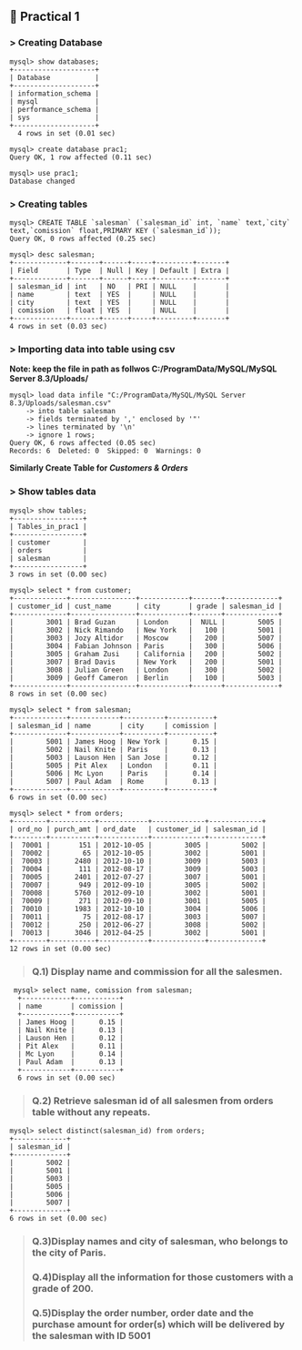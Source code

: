 ## 🚀 **Practical 1**

### > **Creating Database**
```
mysql> show databases;
+--------------------+
| Database           |
+--------------------+
| information_schema |
| mysql              |
| performance_schema |
| sys                |
+--------------------+
  4 rows in set (0.01 sec)

mysql> create database prac1;
Query OK, 1 row affected (0.11 sec)

mysql> use prac1;
Database changed
```

### > **Creating tables**
```
mysql> CREATE TABLE `salesman` (`salesman_id` int, `name` text,`city` text,`comission` float,PRIMARY KEY (`salesman_id`));
Query OK, 0 rows affected (0.25 sec)

mysql> desc salesman;
+-------------+-------+------+-----+---------+-------+
| Field       | Type  | Null | Key | Default | Extra |
+-------------+-------+------+-----+---------+-------+
| salesman_id | int   | NO   | PRI | NULL    |       |
| name        | text  | YES  |     | NULL    |       |
| city        | text  | YES  |     | NULL    |       |
| comission   | float | YES  |     | NULL    |       |
+-------------+-------+------+-----+---------+-------+
4 rows in set (0.03 sec)
```

### > **Importing data into table using csv**

**Note: keep the file in path as follwos C:/ProgramData/MySQL/MySQL Server 8.3/Uploads/**

```
mysql> load data infile "C:/ProgramData/MySQL/MySQL Server 8.3/Uploads/salesman.csv"
    -> into table salesman
    -> fields terminated by ',' enclosed by '"'
    -> lines terminated by '\n'
    -> ignore 1 rows;
Query OK, 6 rows affected (0.05 sec)
Records: 6  Deleted: 0  Skipped: 0  Warnings: 0
```
**Similarly Create Table for ***Customers & Orders*****

### > **Show tables data**

```
mysql> show tables;
+-----------------+
| Tables_in_prac1 |
+-----------------+
| customer        |
| orders          |
| salesman        |
+-----------------+
3 rows in set (0.00 sec)

mysql> select * from customer;
+-------------+----------------+------------+-------+-------------+
| customer_id | cust_name      | city       | grade | salesman_id |
+-------------+----------------+------------+-------+-------------+
|        3001 | Brad Guzan     | London     |  NULL |        5005 |
|        3002 | Nick Rimando   | New York   |   100 |        5001 |
|        3003 | Jozy Altidor   | Moscow     |   200 |        5007 |
|        3004 | Fabian Johnson | Paris      |   300 |        5006 |
|        3005 | Graham Zusi    | California |   200 |        5002 |
|        3007 | Brad Davis     | New York   |   200 |        5001 |
|        3008 | Julian Green   | London     |   300 |        5002 |
|        3009 | Geoff Cameron  | Berlin     |   100 |        5003 |
+-------------+----------------+------------+-------+-------------+
8 rows in set (0.00 sec)

mysql> select * from salesman;
+-------------+------------+----------+-----------+
| salesman_id | name       | city     | comission |
+-------------+------------+----------+-----------+
|        5001 | James Hoog | New York |      0.15 |
|        5002 | Nail Knite | Paris    |      0.13 |
|        5003 | Lauson Hen | San Jose |      0.12 |
|        5005 | Pit Alex   | London   |      0.11 |
|        5006 | Mc Lyon    | Paris    |      0.14 |
|        5007 | Paul Adam  | Rome     |      0.13 |
+-------------+------------+----------+-----------+
6 rows in set (0.00 sec)

mysql> select * from orders;
+--------+-----------+------------+-------------+-------------+
| ord_no | purch_amt | ord_date   | customer_id | salesman_id |
+--------+-----------+------------+-------------+-------------+
|  70001 |       151 | 2012-10-05 |        3005 |        5002 |
|  70002 |        65 | 2012-10-05 |        3002 |        5001 |
|  70003 |      2480 | 2012-10-10 |        3009 |        5003 |
|  70004 |       111 | 2012-08-17 |        3009 |        5003 |
|  70005 |      2401 | 2012-07-27 |        3007 |        5001 |
|  70007 |       949 | 2012-09-10 |        3005 |        5002 |
|  70008 |      5760 | 2012-09-10 |        3002 |        5001 |
|  70009 |       271 | 2012-09-10 |        3001 |        5005 |
|  70010 |      1983 | 2012-10-10 |        3004 |        5006 |
|  70011 |        75 | 2012-08-17 |        3003 |        5007 |
|  70012 |       250 | 2012-06-27 |        3008 |        5002 |
|  70013 |      3046 | 2012-04-25 |        3002 |        5001 |
+--------+-----------+------------+-------------+-------------+
12 rows in set (0.00 sec)
```

> ### **Q.1) Display name and commission for all the salesmen.**
```
 mysql> select name, comission from salesman;
  +------------+-----------+
  | name       | comission |
  +------------+-----------+
  | James Hoog |      0.15 |
  | Nail Knite |      0.13 |
  | Lauson Hen |      0.12 |
  | Pit Alex   |      0.11 |
  | Mc Lyon    |      0.14 |
  | Paul Adam  |      0.13 |
  +------------+-----------+
  6 rows in set (0.00 sec)
```
> ### **Q.2) Retrieve salesman id of all salesmen from orders table without any repeats.**
```
mysql> select distinct(salesman_id) from orders;
+-------------+
| salesman_id |
+-------------+
|        5002 |
|        5001 |
|        5003 |
|        5005 |
|        5006 |
|        5007 |
+-------------+
6 rows in set (0.00 sec)
```
> ### **Q.3)Display names and city of salesman, who belongs to the city of Paris.**
> ### **Q.4)Display all the information for those customers with a grade of 200.**
> ### **Q.5)Display the order number, order date and the purchase amount for order(s) which will be delivered by the salesman with ID 5001**
